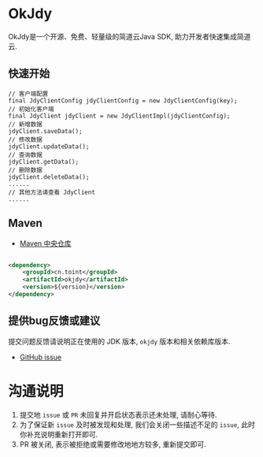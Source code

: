 # OkJdy

OkJdy是一个开源、免费、轻量级的简道云Java SDK, 助力开发者快速集成简道云.

## 快速开始

```
// 客户端配置
final JdyClientConfig jdyClientConfig = new JdyClientConfig(key);
// 初始化客户端
final JdyClient jdyClient = new JdyClientImpl(jdyClientConfig);
// 新增数据
jdyClient.saveData();
// 修改数据
jdyClient.updateData();
// 查询数据
jdyClient.getData();
// 删除数据
jdyClient.deleteData();
......
// 其他方法请查看 JdyClient
......
```

## Maven

- [Maven 中央仓库](https://central.sonatype.com/artifact/cn.toint/okjdy)

```xml

<dependency>
    <groupId>cn.toint</groupId>
    <artifactId>okjdy</artifactId>
    <version>${version}</version>
</dependency>
```

## 提供bug反馈或建议

提交问题反馈请说明正在使用的 JDK 版本, `okjdy` 版本和相关依赖库版本.

- [GitHub  issue](https://github.com/toint-open/okjdy/issues)

# 沟通说明

1. 提交地 `issue` 或 `PR` 未回复并开启状态表示还未处理, 请耐心等待.
2. 为了保证新 `issue` 及时被发现和处理, 我们会关闭一些描述不足的 `issue`, 此时你补充说明重新打开即可.
3. PR 被关闭, 表示被拒绝或需要修改地地方较多, 重新提交即可.
